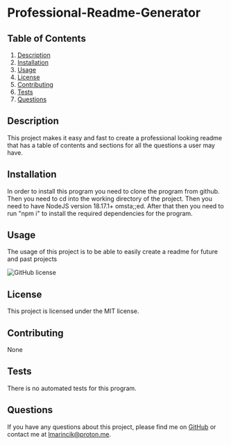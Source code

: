 # Professional-Readme-Generator

## Table of Contents

1. [Description](#description)
2. [Installation](#installation)
3. [Usage](#usage)
4. [License](#license)
5. [Contributing](#contributing)
6. [Tests](#tests)
7. [Questions](#questions)

## Description

This project makes it easy and fast to create a professional looking readme that has a table of contents and sections for all the questions a user may have.

## Installation

In order to install this program you need to clone the program from github. Then you need to cd into the working directory of the project. Then you need to have NodeJS version 18.17.1+ omsta;;ed. After that then you need to run "npm i" to install the required dependencies for the program.

## Usage

The usage of this project is to be able to easily create a readme for future and past projects

![GitHub license](https://img.shields.io/badge/license-MIT-blue.svg)

## License

This project is licensed under the MIT license.

## Contributing

None

## Tests

There is no automated tests for this program.

## Questions

If you have any questions about this project, please find me on [GitHub](https://github.com/CoderInsightMaven) or contact me at lmarincik@proton.me.
